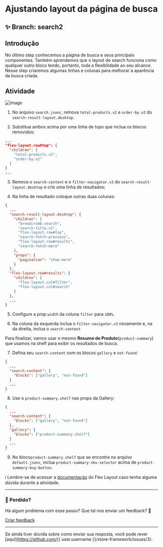 # Ajustando layout da página de busca

## :sparkles: **Branch:** search2

## Introdução

No último step conhecemos a página de busca e seus principais componentes. Também aprendemos que o layout de search funciona como qualquer outro bloco tendo, portanto, toda a flexibilidade ao seu alcance. Nesse step criaremos algumas linhas e colunas para melhorar a aparência da busca criada.

## Atividade

![image](https://user-images.githubusercontent.com/18701182/69843559-db088200-1246-11ea-8873-8651dd973be9.png)

1. No arquivo `search.jsonc`, remova `total-products.v2` e `order-by.v2` do `search-result-layout.desktop`.

2. Substitua ambos acima por uma linha de topo que inclua os blocos removidos:

```json
...
"flex-layout.row#top": {
  "children": [
    "total-products.v2",
    "order-by.v2"
  ]
}
...
```

3. Remova o `search-content` e o `filter-navigator.v3` do `search-result-layout.desktop` e crie uma linha de resultados;

4. Na linha de resultado coloque outras duas colunas:

```json
{
  ...
  "search-result-layout.desktop": {
    "children": [
      "breadcrumb.search",
      "search-title.v2",
      "flex-layout.row#top",
      "search-fetch-previous",
      "flex-layout.row#results",
      "search-fetch-more"
    ],
    "props": {
      "pagination": "show-more"
    }
  },
  "flex-layout.row#results": {
    "children": [
      "flex-layout.col#filter",
      "flex-layout.col#search"
    ]
  },
  ...
}
```

5. Configure a prop `width` da coluna `filter` para `100%`.

6. Na coluna da esquerda inclua o `filter-navigator.v3` novamente e, na da direita, inclua o `search-content`

Para finalizar, vamos usar o mesmo **Resumo de Produto**(`product-summary`) que usamos na shelf para exibir os resultados de busca.

7. Defina seu `search-content` com os blocos `gallery` e `not-found`:

```json
{
  ...
  "search-content": {
    "blocks": ["gallery", "not-found"]
  }
  ...
}
```

8. Use o `product-summary.shelf` nas props da Gallery:

```json
{
  ...
  "search-content": {
    "blocks": ["gallery", "not-found"]
  },
  "gallery": {
    "blocks": ["product-summary.shelf"]
  }
  ...
}
```

9.  No bloco`product-summary.shelf` que se encontra no arquivo `default.jsonc`, inclua `product-summary-sku-selector` acima de `product-summary-buy-button`.

:information_source: Lembre-se de acessar a [documentação](https://vtex.io/docs/components/layout/vtex.flex-layout) do Flex Layout caso tenha alguma dúvida durante a atividade.

---

### :no_entry_sign: Perdido? 

Há algum problema com esse passo? Que tal nos enviar um feedback? :pray:

[Criar feedback](https://docs.google.com/forms/d/e/1FAIpQLSeaWrm0Hogm-txm5Ww6mUa68eDuE3WnpFjUSVJ3Wi3dnmCb7A/viewform?usp=pp_url&entry.1784529524=Ajustando+layout+da+p%C3%A1gina+de+busca) 

----
Se ainda tiver dúvida sobre como enviar sua resposta, você pode rever [aqui](https://github.com/{{ user.username }}/store-framework/issues/3).
